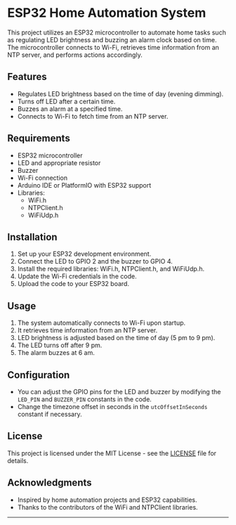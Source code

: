 
# ESP32 Home Automation System

This project utilizes an ESP32 microcontroller to automate home tasks such as regulating LED brightness and buzzing an alarm clock based on time. The microcontroller connects to Wi-Fi, retrieves time information from an NTP server, and performs actions accordingly.

## Features

- Regulates LED brightness based on the time of day (evening dimming).
- Turns off LED after a certain time.
- Buzzes an alarm at a specified time.
- Connects to Wi-Fi to fetch time from an NTP server.

## Requirements

- ESP32 microcontroller
- LED and appropriate resistor
- Buzzer
- Wi-Fi connection
- Arduino IDE or PlatformIO with ESP32 support
- Libraries:
  - WiFi.h
  - NTPClient.h
  - WiFiUdp.h

## Installation

1. Set up your ESP32 development environment.
2. Connect the LED to GPIO 2 and the buzzer to GPIO 4.
3. Install the required libraries: WiFi.h, NTPClient.h, and WiFiUdp.h.
4. Update the Wi-Fi credentials in the code.
5. Upload the code to your ESP32 board.

## Usage

1. The system automatically connects to Wi-Fi upon startup.
2. It retrieves time information from an NTP server.
3. LED brightness is adjusted based on the time of day (5 pm to 9 pm).
4. The LED turns off after 9 pm.
5. The alarm buzzes at 6 am.

## Configuration

- You can adjust the GPIO pins for the LED and buzzer by modifying the `LED_PIN` and `BUZZER_PIN` constants in the code.
- Change the timezone offset in seconds in the `utcOffsetInSeconds` constant if necessary.

## License

This project is licensed under the MIT License - see the [LICENSE](LICENSE) file for details.

## Acknowledgments

- Inspired by home automation projects and ESP32 capabilities.
- Thanks to the contributors of the WiFi and NTPClient libraries.

---
